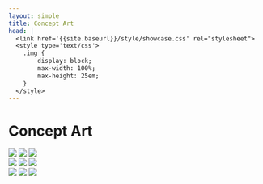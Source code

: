 ```yaml
---
layout: simple
title: Concept Art
head: |
  <link href='{{site.baseurl}}/style/showcase.css' rel="stylesheet">
  <style type='text/css'>
  	.img {
  		display: block;
  		max-width: 100%;
  		max-height: 25em;
  	}
  </style>
---
```

# Concept Art
<div class='showcase' data-title='Environment Sketches'>
	<img src='{{site.baseurl}}/assets/concept/img1.jpg'>
	<img src='{{site.baseurl}}/assets/concept/img2.jpg'>
	<img src='{{site.baseurl}}/assets/concept/img3.jpg'>
</div>
<div class='showcase' data-title='Game Mechanics'>
	<img src='{{site.baseurl}}/assets/concept/img4.jpg' class='img'>
	<img src='{{site.baseurl}}/assets/concept/img5.jpg' class='img'>
	<img src='{{site.baseurl}}/assets/concept/img6.jpg' class='img'>
</div>
<div class='showcase' data-title='User Interface Mockups'>
	<img src='{{site.baseurl}}/assets/unity_screenshots/ronaldoart.jpg' class='img'>
	<img src='{{site.baseurl}}/assets/unity_screenshots/jailart.png' class='img'>
	<img src='{{site.baseurl}}/assets/unity_screenshots/handsbars.png' class='img'>
</div>
